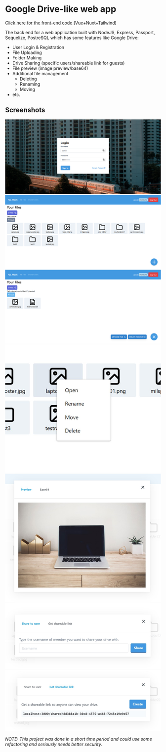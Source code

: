 # Google Drive-like web app

 [Click here for the front-end code (Vue+Nuxt+Tailwind)](https://github.com/danielfazlijevic/foogle-frive-front)

The back end for a web application built with NodeJS, Express, Passport, Sequelize, PostreSQL which has some features like Google Drive: 
 
- User Login & Registration
- File Uploading
- Folder Making
- Drive Sharing (specific users/shareable link for guests)
- File preview (image preview/base64)
- Additional file management
    - Deleting
    - Renaming
    - Moving
 - etc. 


## Screenshots

![login](/screenshots/login.png "Login Screen")
![files](/screenshots/files.png "Files Screen")
![nested_folders](/screenshots/nested_folders.png "Files Screen")
![context](/screenshots/context.jpg "Context Menu(right click)")
![preview](/screenshots/preview1.jpg "Image Preview")
![share1](/screenshots/share1.jpg "Share To Users")
![share2](/screenshots/share2.jpg "Get Shareable Link For Guests")



_NOTE: This project was done in a short time period and could use some refactoring and seriously needs better security._

